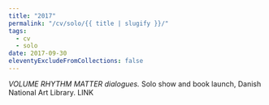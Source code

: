 ```yaml
---
title: "2017"
permalink: "/cv/solo/{{ title | slugify }}/"
tags:
  - cv
  - solo
date: 2017-09-30
eleventyExcludeFromCollections: false
---
```


<em>VOLUME RHYTHM MATTER dialogues.</em> Solo show and book launch, Danish National Art Library. LINK